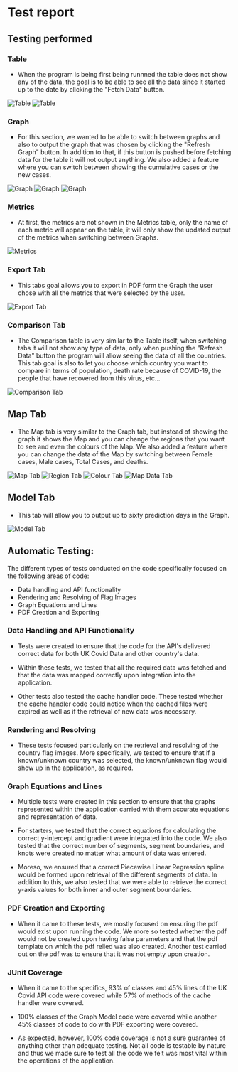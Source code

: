 # Test report

## Testing performed

### Table
-   When the program is being first being runnned the table does not show any of the data, the goal is to be able to see all the data since it started up to the date by clicking the "Fetch Data" button. 

![Table](resourcesFinalProduct/TestReport/Table.png)
![Table](resourcesFinalProduct/TestReport/TableButton.png)

### Graph
-   For this section, we wanted to be able to switch between graphs and also to output the graph that was chosen by clicking the "Refresh Graph" button. In addition to that, if this button is pushed before fetching data for the table it will not output anything. We also added a feature where you can switch between showing the cumulative cases or the new cases.

![Graph](resourcesFinalProduct/TestReport/Graph.png)
![Graph](resourcesFinalProduct/TestReport/GraphType.png)
![Graph](resourcesFinalProduct/TestReport/GraphTypeOfCases.png)

### Metrics

-   At first, the metrics are not shown in the Metrics table, only the name of each metric will appear on the table, it will only show the updated output of the metrics when switching between Graphs.

![Metrics](resourcesFinalProduct/TestReport/Metrics.png)

### Export Tab

-   This tabs goal allows you to export in PDF form the Graph the user chose with all the metrics that were selected by the user. 

![Export Tab](resourcesFinalProduct/TestReport/ExportTab.png)

### Comparison Tab
-   The Comparison table is very similar to the Table itself, when switching tabs it will not show any type of data, only when pushing the "Refresh Data" button the program will allow seeing the data of all the countries. This tab goal is also to let you choose which country you want to compare in terms of population, death rate because of COVID-19, the people that have recovered from this virus, etc...

![Comparison Tab](resourcesFinalProduct/TestReport/ComparisonTab.png)

## Map Tab 
-   The Map tab is very similar to the Graph tab, but instead of showing the graph it shows the Map and you can change the regions that you want to see and even the colours of the Map. We also added a feature where you can change the data of the Map by switching between Female cases, Male cases, Total Cases, and deaths.


![Map Tab](resourcesFinalProduct/TestReport/Map.png)
![Region Tab](resourcesFinalProduct/TestReport/RegionsTab.png)
![Colour Tab](resourcesFinalProduct/TestReport/ColourTab.png)
![Map Data Tab](resourcesFinalProduct/TestReport/MapData.png)
## Model Tab 
-   This tab will allow you to output up to sixty prediction days in the Graph.

![Model Tab](resourcesFinalProduct/TestReport/ModelTab.png)




## Automatic Testing:
The different types of tests conducted on the code specifically focused on the following areas of code:

* Data handling and API functionality
* Rendering and Resolving of Flag Images
* Graph Equations and Lines
* PDF Creation and Exporting

### Data Handling and API Functionality
- Tests were created to ensure that the code for the API's delivered correct data for both UK Covid Data and other country's data.

- Within these tests, we tested that all the required data was fetched and that the data was mapped correctly upon integration into the application.

- Other tests also tested the cache handler code. These tested whether the cache handler code could notice when the cached files were expired as well as if the retrieval of new data was necessary.

### Rendering and Resolving
- These tests focused particularly on the retrieval and resolving of the country flag images. More specifically, we tested to ensure that if a known/unknown country was selected, the known/unknown flag would show up in the application, as required.

### Graph Equations and Lines
- Multiple tests were created in this section to ensure that the graphs represented within the application carried with them accurate equations and representation of data.

- For starters, we tested that the correct equations for calculating the correct y-intercept and gradient were integrated into the code. We also tested that the correct number of segments, segment boundaries, and knots were created no matter what amount of data was entered.

- Moreso, we ensured that a correct Piecewise Linear Regression spline would be formed upon retrieval of the different segments of data. 
In addition to this, we also tested that we were able to retrieve the correct y-axis values for both inner and outer segment boundaries.

### PDF Creation and Exporting
- When it came to these tests, we mostly focused on ensuring the pdf would exist upon running the code. We more so tested whether the pdf would not be created upon having false parameters and that the pdf template on which the pdf relied was also created. Another test carried out on the pdf was to ensure that it was not empty upon creation.

### JUnit Coverage
- When it came to the specifics, 93% of classes and 45% lines of the UK Covid API code were covered while 57% of methods of the cache handler were covered. 

- 100% classes of the Graph Model code were covered while another 45% classes of code to do with PDF exporting were covered.

- As expected, however, 100% code coverage is not a sure guarantee of anything other than adequate testing. Not all code is testable by nature and thus we made sure to test all the code we felt was most vital within the operations of the application.